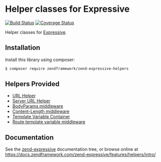 # Helper classes for Expressive

[![Build Status](https://secure.travis-ci.org/zendframework/zend-expressive-helpers.svg?branch=master)](https://secure.travis-ci.org/zendframework/zend-expressive-helpers)
[![Coverage Status](https://coveralls.io/repos/github/zendframework/zend-expressive-helpers/badge.svg?branch=master)](https://coveralls.io/github/zendframework/zend-expressive-helpers?branch=master)

Helper classes for [Expressive](https://github.com/zendframework/zend-expressive).

## Installation

Install this library using composer:

```bash
$ composer require zendframework/zend-expressive-helpers
```

## Helpers Provided

- [URL Helper](https://docs.zendframework.com/zend-expressive/v3/features/helpers/url-helper/)
- [Server URL Helper](https://docs.zendframework.com/zend-expressive/v3/features/helpers/server-url-helper/)
- [BodyParams middleware](https://docs.zendframework.com/zend-expressive/v3/features/helpers/body-parse/)
- [Content-Length middleware](https://docs.zendframework.com/zend-expressive/v3/features/helpers/content-length/)
- [Template Variable Container](https://docs.zendframework.com/zend-expressive/v3/features/helpers/template-variable-container/)
- [Route template variable middleware](https://docs.zendframework.com/zend-expressive/v3/features/helpers/template-variable-container/#route-template-variable-middleware)

## Documentation

See the [zend-expressive](https://github.com/zendframework/zend-expressive/blob/master/doc/book)
documentation tree, or browse online at https://docs.zendframework.com/zend-expressive/features/helpers/intro/
